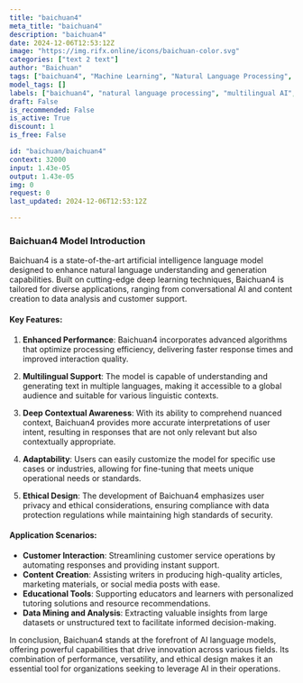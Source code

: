 ```yaml
---
title: "baichuan4"
meta_title: "baichuan4"
description: "baichuan4"
date: 2024-12-06T12:53:12Z
image: "https://img.rifx.online/icons/baichuan-color.svg"
categories: ["text 2 text"]
author: "Baichuan"
tags: ["baichuan4", "Machine Learning", "Natural Language Processing", "natural language processing", "contextual understanding", "Baichuan", "conversational AI", "Ethics", "Data Science", "Chatbots", "multilingual AI"]
model_tags: []
labels: ["baichuan4", "natural language processing", "multilingual AI", "contextual understanding", "conversational AI"]
draft: False
is_recommended: False
is_active: True
discount: 1
is_free: False

id: "baichuan/baichuan4"
context: 32000
input: 1.43e-05
output: 1.43e-05
img: 0
request: 0
last_updated: 2024-12-06T12:53:12Z

---
```


### Baichuan4 Model Introduction

Baichuan4 is a state-of-the-art artificial intelligence language model designed to enhance natural language understanding and generation capabilities. Built on cutting-edge deep learning techniques, Baichuan4 is tailored for diverse applications, ranging from conversational AI and content creation to data analysis and customer support.

#### Key Features:

1. **Enhanced Performance**: Baichuan4 incorporates advanced algorithms that optimize processing efficiency, delivering faster response times and improved interaction quality.

2. **Multilingual Support**: The model is capable of understanding and generating text in multiple languages, making it accessible to a global audience and suitable for various linguistic contexts.

3. **Deep Contextual Awareness**: With its ability to comprehend nuanced context, Baichuan4 provides more accurate interpretations of user intent, resulting in responses that are not only relevant but also contextually appropriate.

4. **Adaptability**: Users can easily customize the model for specific use cases or industries, allowing for fine-tuning that meets unique operational needs or standards.

5. **Ethical Design**: The development of Baichuan4 emphasizes user privacy and ethical considerations, ensuring compliance with data protection regulations while maintaining high standards of security.

#### Application Scenarios:

- **Customer Interaction**: Streamlining customer service operations by automating responses and providing instant support.
- **Content Creation**: Assisting writers in producing high-quality articles, marketing materials, or social media posts with ease.
- **Educational Tools**: Supporting educators and learners with personalized tutoring solutions and resource recommendations.
- **Data Mining and Analysis**: Extracting valuable insights from large datasets or unstructured text to facilitate informed decision-making.

In conclusion, Baichuan4 stands at the forefront of AI language models, offering powerful capabilities that drive innovation across various fields. Its combination of performance, versatility, and ethical design makes it an essential tool for organizations seeking to leverage AI in their operations.

